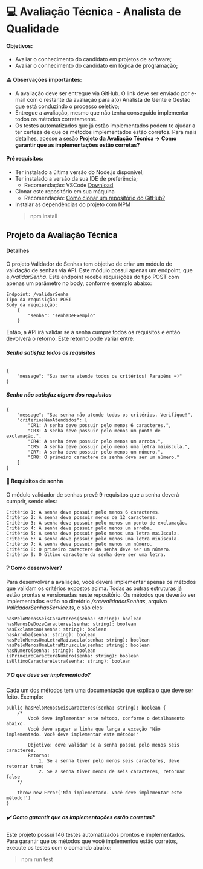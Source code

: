 # 💻 Avaliação Técnica - Analista de Qualidade
#### Objetivos: 
* Avaliar o conhecimento do candidato em projetos de software;
* Avaliar o conhecimento do candidato em lógica de programação;

#### ⚠️ Observações importantes:
* A avaliação deve ser entregue via GitHub. O link deve ser enviado por e-mail com o restante da avaliação para a(o) Analista de Gente e Gestão que está conduzindo o processo seletivo;
* Entregue a avaliação, mesmo que não tenha conseguido implementar todos os métodos corretamente. 
* Os testes automatizados que já estão implementados podem te ajudar a ter certeza de que os métodos implementados estão corretos. Para mais detalhes, acesse a sesão **Projeto da Avaliação Técnica -> Como garantir que as implementações estão corretas?**

#### Pré requisitos:
* Ter instalado a última versão do Node.js disponível;
* Ter instalado a versão da sua IDE de preferência;
    * Recomendação: VSCode [Download](https://code.visualstudio.com/download)
* Clonar este repositório em sua máquina
    * Recomendação: [Como clonar um repositório do GitHub?](https://docs.github.com/pt/repositories/creating-and-managing-repositories/cloning-a-repository)
* Instalar as dependências do projeto com NPM
    > npm install
        
        
## Projeto da Avaliação Técnica
#### Detalhes

O projeto Validador de Senhas tem objetivo de criar um módulo de validação de senhas via API. Este módulo possui apenas um endpoint, que é */validarSenha*. Este endpoint recebe requisições do tipo POST com apenas um parâmetro no body, conforme exemplo abaixo:
    
    Endpoint: /validarSenha
    Tipo da requisição: POST
    Body da requisição: 
        {
            "senha": "senhaDeExemplo"
        }
        
Então, a API irá validar se a senha cumpre todos os requisitos e então devolverá o retorno. Este retorno pode variar entre:

###### **Senha satisfaz todos os requisitos**

    {
	    "message": "Sua senha atende todos os critérios! Parabéns =)"
    }
    
##### **Senha não satisfaz algum dos requisitos**

    {
	    "message": "Sua senha não atende todos os critérios. Verifique!",
	    "criteriosNaoAtendidos": [
		    "CR1: A senha deve possuir pelo menos 6 caracteres.",
		    "CR3: A senha deve possuir pelo menos um ponto de exclamação.",
		    "CR4: A senha deve possuir pelo menos um arroba.",
		    "CR5: A senha deve possuir pelo menos uma letra maiúscula.",
		    "CR7: A senha deve possuir pelo menos um número.",
		    "CR8: O primeiro caractere da senha deve ser um número."
	    ]
    }

#### 🔑 Requisitos de senha

O módulo validador de senhas prevê 9 requisitos que a senha deverá cumprir, sendo eles:

    Critério 1: A senha deve possuir pelo menos 6 caracteres.
    Critério 2: A senha deve possuir menos de 12 caracteres.
    Critério 3: A senha deve possuir pelo menos um ponto de exclamação.
    Critério 4: A senha deve possuir pelo menos um arroba.
    Critério 5: A senha deve possuir pelo menos uma letra maiúscula.
    Critério 6: A senha deve possuir pelo menos uma letra minúscula.
    Critério 7: A senha deve possuir pelo menos um número.
    Critério 8: O primeiro caractere da senha deve ser um número.
    Critério 9: O último caractere da senha deve ser uma letra.
    
#### ❔ Como desenvolver?

Para desenvolver a avaliação, você deverá implementar apenas os métodos que validam os critérios expostos acima. Todas as outras estruturas já estão prontas e versionadas neste repositório. Os métodos que deverão ser implementados estão no diretório */src/validadorSenhas*, arquivo *ValidadorSenhasService.ts*, e são eles:

    hasPeloMenosSeisCaracteres(senha: string): boolean
    hasMenosDeDozeCaracteres(senha: string): boolean
    hasExclamacao(senha: string): boolean
    hasArroba(senha: string): boolean
    hasPeloMenosUmaLetraMaiuscula(senha: string): boolean
    hasPeloMenosUmaLetraMinuscula(senha: string): boolean
    hasNumero(senha: string): boolean
    isPrimeiroCaractereNumero(senha: string): boolean
    isUltimoCaractereLetra(senha: string): boolean

##### ❔ O que deve ser implementado?

Cada um dos métodos tem uma documentação que explica o que deve ser feito. Exemplo:

    public hasPeloMenosSeisCaracteres(senha: string): boolean {
        /* 
            Você deve implementar este método, conforme o detalhamento abaixo. 
            Você deve apagar a linha que lança a exceção 'Não implementado. Você deve implementar este método!'

            Objetivo: deve validar se a senha possui pelo menos seis caracteres. 
            Retorno:
                1. Se a senha tiver pelo menos seis caracteres, deve retornar true;
                2. Se a senha tiver menos de seis caracteres, retornar false
        */

        throw new Error('Não implementado. Você deve implementar este método!')
    }

##### ✔️ Como garantir que as implementações estão corretas?

Este projeto possui 146 testes automatizados prontos e implementados. Para garantir que os métodos que você implementou estão corretos, execute os testes com o comando abaixo:

> npm run test